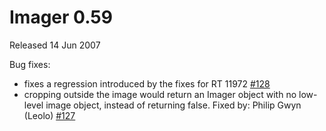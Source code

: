 # Imager 0.59

Released 14 Jun 2007

Bug fixes:
- fixes a regression introduced by the fixes for RT 11972 [#128](https://github.com/tonycoz/imager/issues/128) 
- cropping outside the image would return an Imager object with no low-level image object, instead of returning false. Fixed by: Philip Gwyn (Leolo) [#127](https://github.com/tonycoz/imager/issues/127)
